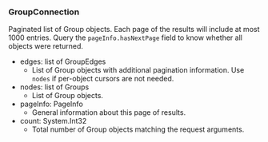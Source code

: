 ### GroupConnection
Paginated list of Group objects. Each page of the results will include at most 1000 entries. Query the `pageInfo.hasNextPage` field to know whether all objects were returned.

- edges: list of GroupEdges
  - List of Group objects with additional pagination information. Use `nodes` if per-object cursors are not needed.
- nodes: list of Groups
  - List of Group objects.
- pageInfo: PageInfo
  - General information about this page of results.
- count: System.Int32
  - Total number of Group objects matching the request arguments.
